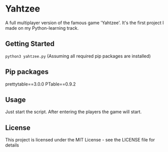 # Yahtzee

A full multiplayer version of the famous game 'Yahtzee'.
It's the first project I made on my Python-learning track.

## Getting Started

`python3 yahtzee.py` (Assuming all required pip packages are installed)

## Pip packages

prettytable==3.0.0
PTable==0.9.2


## Usage

Just start the script. After entering the players the game will start.

## License

This project is licensed under the MIT License - see the LICENSE file for details
